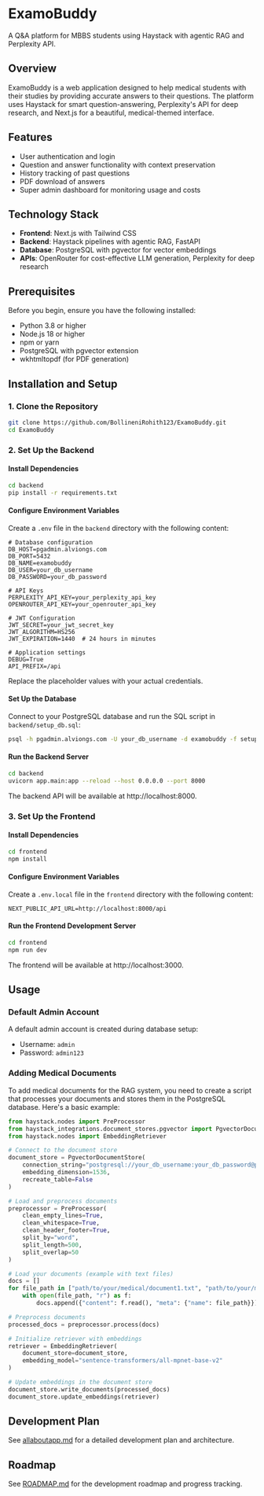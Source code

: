 # ExamoBuddy

A Q&A platform for MBBS students using Haystack with agentic RAG and Perplexity API.

## Overview

ExamoBuddy is a web application designed to help medical students with their studies by providing accurate answers to their questions. The platform uses Haystack for smart question-answering, Perplexity's API for deep research, and Next.js for a beautiful, medical-themed interface.

## Features

- User authentication and login
- Question and answer functionality with context preservation
- History tracking of past questions
- PDF download of answers
- Super admin dashboard for monitoring usage and costs

## Technology Stack

- **Frontend**: Next.js with Tailwind CSS
- **Backend**: Haystack pipelines with agentic RAG, FastAPI
- **Database**: PostgreSQL with pgvector for vector embeddings
- **APIs**: OpenRouter for cost-effective LLM generation, Perplexity for deep research

## Prerequisites

Before you begin, ensure you have the following installed:

- Python 3.8 or higher
- Node.js 18 or higher
- npm or yarn
- PostgreSQL with pgvector extension
- wkhtmltopdf (for PDF generation)

## Installation and Setup

### 1. Clone the Repository

```bash
git clone https://github.com/BollineniRohith123/ExamoBuddy.git
cd ExamoBuddy
```

### 2. Set Up the Backend

#### Install Dependencies

```bash
cd backend
pip install -r requirements.txt
```

#### Configure Environment Variables

Create a `.env` file in the `backend` directory with the following content:

```
# Database configuration
DB_HOST=pgadmin.alviongs.com
DB_PORT=5432
DB_NAME=examobuddy
DB_USER=your_db_username
DB_PASSWORD=your_db_password

# API Keys
PERPLEXITY_API_KEY=your_perplexity_api_key
OPENROUTER_API_KEY=your_openrouter_api_key

# JWT Configuration
JWT_SECRET=your_jwt_secret_key
JWT_ALGORITHM=HS256
JWT_EXPIRATION=1440  # 24 hours in minutes

# Application settings
DEBUG=True
API_PREFIX=/api
```

Replace the placeholder values with your actual credentials.

#### Set Up the Database

Connect to your PostgreSQL database and run the SQL script in `backend/setup_db.sql`:

```bash
psql -h pgadmin.alviongs.com -U your_db_username -d examobuddy -f setup_db.sql
```

#### Run the Backend Server

```bash
cd backend
uvicorn app.main:app --reload --host 0.0.0.0 --port 8000
```

The backend API will be available at http://localhost:8000.

### 3. Set Up the Frontend

#### Install Dependencies

```bash
cd frontend
npm install
```

#### Configure Environment Variables

Create a `.env.local` file in the `frontend` directory with the following content:

```
NEXT_PUBLIC_API_URL=http://localhost:8000/api
```

#### Run the Frontend Development Server

```bash
cd frontend
npm run dev
```

The frontend will be available at http://localhost:3000.

## Usage

### Default Admin Account

A default admin account is created during database setup:

- Username: `admin`
- Password: `admin123`

### Adding Medical Documents

To add medical documents for the RAG system, you need to create a script that processes your documents and stores them in the PostgreSQL database. Here's a basic example:

```python
from haystack.nodes import PreProcessor
from haystack_integrations.document_stores.pgvector import PgvectorDocumentStore
from haystack.nodes import EmbeddingRetriever

# Connect to the document store
document_store = PgvectorDocumentStore(
    connection_string="postgresql://your_db_username:your_db_password@pgadmin.alviongs.com:5432/examobuddy",
    embedding_dimension=1536,
    recreate_table=False
)

# Load and preprocess documents
preprocessor = PreProcessor(
    clean_empty_lines=True,
    clean_whitespace=True,
    clean_header_footer=True,
    split_by="word",
    split_length=500,
    split_overlap=50
)

# Load your documents (example with text files)
docs = []
for file_path in ["path/to/your/medical/document1.txt", "path/to/your/medical/document2.txt"]:
    with open(file_path, "r") as f:
        docs.append({"content": f.read(), "meta": {"name": file_path}})

# Preprocess documents
processed_docs = preprocessor.process(docs)

# Initialize retriever with embeddings
retriever = EmbeddingRetriever(
    document_store=document_store,
    embedding_model="sentence-transformers/all-mpnet-base-v2"
)

# Update embeddings in the document store
document_store.write_documents(processed_docs)
document_store.update_embeddings(retriever)
```

## Development Plan

See [allaboutapp.md](allaboutapp.md) for a detailed development plan and architecture.

## Roadmap

See [ROADMAP.md](ROADMAP.md) for the development roadmap and progress tracking.
